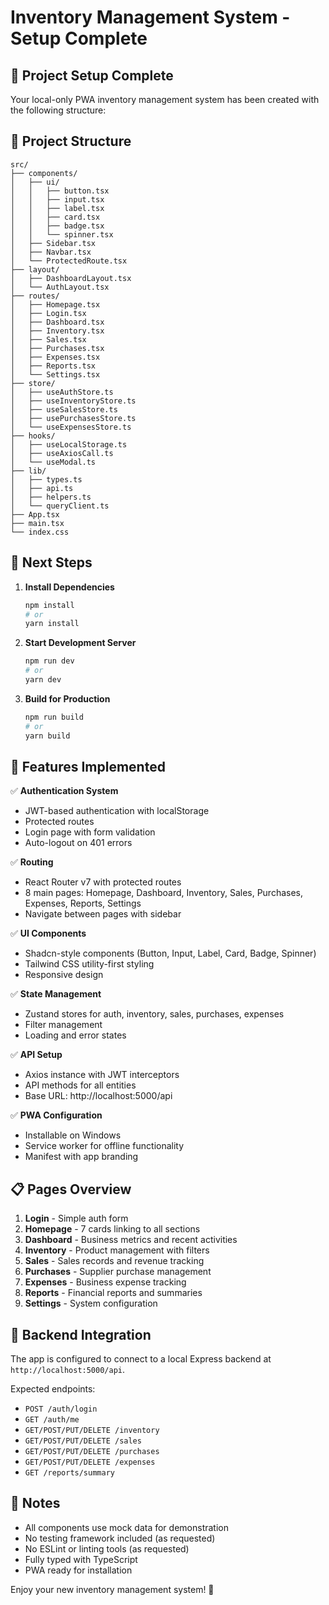 # Inventory Management System - Setup Complete

## 🎉 Project Setup Complete

Your local-only PWA inventory management system has been created with the following structure:

## 📁 Project Structure

```
src/
├── components/
│   ├── ui/
│   │   ├── button.tsx
│   │   ├── input.tsx
│   │   ├── label.tsx
│   │   ├── card.tsx
│   │   ├── badge.tsx
│   │   └── spinner.tsx
│   ├── Sidebar.tsx
│   ├── Navbar.tsx
│   └── ProtectedRoute.tsx
├── layout/
│   ├── DashboardLayout.tsx
│   └── AuthLayout.tsx
├── routes/
│   ├── Homepage.tsx
│   ├── Login.tsx
│   ├── Dashboard.tsx
│   ├── Inventory.tsx
│   ├── Sales.tsx
│   ├── Purchases.tsx
│   ├── Expenses.tsx
│   ├── Reports.tsx
│   └── Settings.tsx
├── store/
│   ├── useAuthStore.ts
│   ├── useInventoryStore.ts
│   ├── useSalesStore.ts
│   ├── usePurchasesStore.ts
│   └── useExpensesStore.ts
├── hooks/
│   ├── useLocalStorage.ts
│   ├── useAxiosCall.ts
│   └── useModal.ts
├── lib/
│   ├── types.ts
│   ├── api.ts
│   ├── helpers.ts
│   └── queryClient.ts
├── App.tsx
├── main.tsx
└── index.css
```

## 🚀 Next Steps

1. **Install Dependencies**
   ```bash
   npm install
   # or
   yarn install
   ```

2. **Start Development Server**
   ```bash
   npm run dev
   # or
   yarn dev
   ```

3. **Build for Production**
   ```bash
   npm run build
   # or
   yarn build
   ```

## 🔧 Features Implemented

✅ **Authentication System**
- JWT-based authentication with localStorage
- Protected routes
- Login page with form validation
- Auto-logout on 401 errors

✅ **Routing**
- React Router v7 with protected routes
- 8 main pages: Homepage, Dashboard, Inventory, Sales, Purchases, Expenses, Reports, Settings
- Navigate between pages with sidebar

✅ **UI Components**
- Shadcn-style components (Button, Input, Label, Card, Badge, Spinner)
- Tailwind CSS utility-first styling
- Responsive design

✅ **State Management**
- Zustand stores for auth, inventory, sales, purchases, expenses
- Filter management
- Loading and error states

✅ **API Setup**
- Axios instance with JWT interceptors
- API methods for all entities
- Base URL: http://localhost:5000/api

✅ **PWA Configuration**
- Installable on Windows
- Service worker for offline functionality
- Manifest with app branding

## 📋 Pages Overview

1. **Login** - Simple auth form
2. **Homepage** - 7 cards linking to all sections
3. **Dashboard** - Business metrics and recent activities
4. **Inventory** - Product management with filters
5. **Sales** - Sales records and revenue tracking
6. **Purchases** - Supplier purchase management
7. **Expenses** - Business expense tracking
8. **Reports** - Financial reports and summaries
9. **Settings** - System configuration

## 🔗 Backend Integration

The app is configured to connect to a local Express backend at `http://localhost:5000/api`.

Expected endpoints:
- `POST /auth/login`
- `GET /auth/me`
- `GET/POST/PUT/DELETE /inventory`
- `GET/POST/PUT/DELETE /sales`
- `GET/POST/PUT/DELETE /purchases`
- `GET/POST/PUT/DELETE /expenses`
- `GET /reports/summary`

## 📝 Notes

- All components use mock data for demonstration
- No testing framework included (as requested)
- No ESLint or linting tools (as requested)
- Fully typed with TypeScript
- PWA ready for installation

Enjoy your new inventory management system! 🎉
